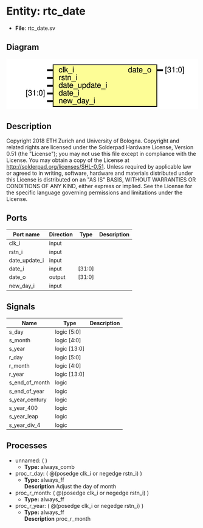# Entity: rtc_date

- **File**: rtc_date.sv
## Diagram

![Diagram](rtc_date.svg "Diagram")
## Description

 Copyright 2018 ETH Zurich and University of Bologna.
 Copyright and related rights are licensed under the Solderpad Hardware
 License, Version 0.51 (the "License"); you may not use this file except in
 compliance with the License.  You may obtain a copy of the License at
 http://solderpad.org/licenses/SHL-0.51. Unless required by applicable law
 or agreed to in writing, software, hardware and materials distributed under
 this License is distributed on an "AS IS" BASIS, WITHOUT WARRANTIES OR
 CONDITIONS OF ANY KIND, either express or implied. See the License for the
 specific language governing permissions and limitations under the License.

## Ports

| Port name     | Direction | Type   | Description |
| ------------- | --------- | ------ | ----------- |
| clk_i         | input     |        |             |
| rstn_i        | input     |        |             |
| date_update_i | input     |        |             |
| date_i        | input     | [31:0] |             |
| date_o        | output    | [31:0] |             |
| new_day_i     | input     |        |             |
## Signals

| Name           | Type           | Description |
| -------------- | -------------- | ----------- |
| s_day          | logic	[5:0]    |             |
| s_month        | logic	[4:0]    |             |
| s_year         | logic	[13:0]   |             |
| r_day          | logic   [5:0]  |             |
| r_month        | logic   [4:0]  |             |
| r_year         | logic   [13:0] |             |
| s_end_of_month | logic          |             |
| s_end_of_year  | logic          |             |
| s_year_century | logic          |             |
| s_year_400     | logic          |             |
| s_year_leap    | logic          |             |
| s_year_div_4   | logic          |             |
## Processes
- unnamed: (  )
  - **Type:** always_comb
- proc_r_day: ( @(posedge clk_i or negedge rstn_i) )
  - **Type:** always_ff
</br>**Description**
 Adjust the day of month 
- proc_r_month: ( @(posedge clk_i or negedge rstn_i) )
  - **Type:** always_ff
- proc_r_year: ( @(posedge clk_i or negedge rstn_i) )
  - **Type:** always_ff
</br>**Description**
 proc_r_month 
